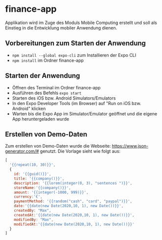 # finance-app
Applikation wird im Zuge des Moduls Mobile Computing erstellt und soll als Einstieg in die Entwicklung mobiler Anwendung dienen.

## Vorbereitungen zum Starten der Anwendung
- `npm install --global expo-cli` zum Installieren der Expo CLI
- `npm install` im Ordner finance-app

## Starten der Anwendung
- Öffnen des Terminal im Ordner finance-app
- Ausführen des Befehls `expo start`
- Starten des iOS bzw. Android Simulators/Emulators
- In den Expo Developer Tools (im Browser) auf "Run on iOS bzw. Android" klicken
- Warten bis die Expo App im Simulator/Emulator geöffnet und die eigene App heruntergeladen wurde

## Erstellen von Demo-Daten
Zum erstellen von Demo-Daten wurde die Webseite: https://www.json-generator.com/# genutzt. Die Vorlage sieht wie folgt aus:
```javascript
[
  '{{repeat(10, 30)}}',
  {
    id: '{{guid()}}',
    title: '{{company()}}',
    description: '{{lorem(integer(0, 3), "sentences ")}}',
    storeName:'{{company()}}',
    amount: '{{integer(-1000, 999)}}',
    currency:'€',
    paymentMethod: '{{random("cash", "card", "paypal")}}',
    date:'{{date(new Date(2020,10, 1), new Date())}}',
    createdBy: "Max",
    createdAt:'{{date(new Date(2020,10, 1), new Date())}}',
    modifiedBy: "Max",
    modifiedAt:'{{date(new Date(2020,10, 1), new Date())}}'
  }
]
```
